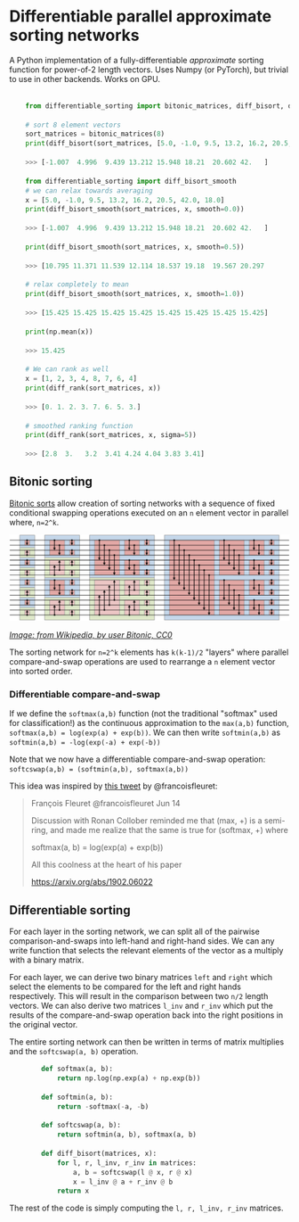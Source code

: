 # Differentiable parallel approximate sorting networks
A Python implementation of a fully-differentiable *approximate* sorting function for power-of-2 length vectors. Uses Numpy (or PyTorch), but trivial to use in other backends. Works on GPU. 
```python

    from differentiable_sorting import bitonic_matrices, diff_bisort, diff_rank

    # sort 8 element vectors
    sort_matrices = bitonic_matrices(8)
    print(diff_bisort(sort_matrices, [5.0, -1.0, 9.5, 13.2, 16.2, 20.5, 42.0, 18.0]))

    >>> [-1.007  4.996  9.439 13.212 15.948 18.21  20.602 42.   ]

    from differentiable_sorting import diff_bisort_smooth
    # we can relax towards averaging
    x = [5.0, -1.0, 9.5, 13.2, 16.2, 20.5, 42.0, 18.0]
    print(diff_bisort_smooth(sort_matrices, x, smooth=0.0))

    >>> [-1.007  4.996  9.439 13.212 15.948 18.21  20.602 42.   ]

    print(diff_bisort_smooth(sort_matrices, x, smooth=0.5))

    >>> [10.795 11.371 11.539 12.114 18.537 19.18  19.567 20.297
    
    # relax completely to mean
    print(diff_bisort_smooth(sort_matrices, x, smooth=1.0))

    >>> [15.425 15.425 15.425 15.425 15.425 15.425 15.425 15.425]

    print(np.mean(x))

    >>> 15.425

    # We can rank as well
    x = [1, 2, 3, 4, 8, 7, 6, 4]
    print(diff_rank(sort_matrices, x))

    >>> [0. 1. 2. 3. 7. 6. 5. 3.]

    # smoothed ranking function
    print(diff_rank(sort_matrices, x, sigma=5))

    >>> [2.8  3.   3.2  3.41 4.24 4.04 3.83 3.41]

```

## Bitonic sorting

[Bitonic sorts](https://en.wikipedia.org/wiki/Bitonic_sorter) allow creation of sorting networks with a sequence of fixed conditional swapping operations executed on an `n` element vector in parallel where, `n=2^k`.

<img src="BitonicSort1.svg.png">

*[Image: from Wikipedia, by user Bitonic, CC0](https://en.wikipedia.org/wiki/Bitonic_sorter#/media/File:BitonicSort1.svg)*

The sorting network for `n=2^k` elements has `k(k-1)/2` "layers" where parallel compare-and-swap operations are used to rearrange a `n` element vector into sorted order.



### Differentiable compare-and-swap

If we define the `softmax(a,b)` function (not the traditional "softmax" used for classification!) as the continuous approximation to the `max(a,b)` function, `softmax(a,b) = log(exp(a) + exp(b))`. We can then write `softmin(a,b)` as `softmin(a,b) = -log(exp(-a) + exp(-b))`

Note that we now have a differentiable compare-and-swap operation: `softcswap(a,b) = (softmin(a,b), softmax(a,b))`

This idea was inspired by [this tweet](https://twitter.com/francoisfleuret/status/1139580698694733825) by @francoisfleuret:
> François Fleuret @francoisfleuret Jun 14
>
>Discussion with Ronan Collober reminded me that (max, +) is a semi-ring, and made me realize that the same is true for (softmax, +) where
>
>softmax(a, b) = log(exp(a) + exp(b))
>
>All this coolness at the heart of his paper 
>
>https://arxiv.org/abs/1902.06022 

## Differentiable sorting

For each layer in the sorting network, we can split all of the pairwise comparison-and-swaps into left-hand and right-hand sides. We can any write function that selects the relevant elements of the vector as a multiply with a binary matrix.

For each layer, we can derive two binary matrices `left` and `right` which select the elements to be compared for the left and right hands respectively. This will result in the comparison between two `n/2` length vectors. We can also derive two matrices `l_inv` and `r_inv` which put the results of the compare-and-swap operation back into the right positions in the original vector.

The entire sorting network can then be written in terms of matrix multiplies and the `softcswap(a, b)` operation.

```python
        def softmax(a, b):
            return np.log(np.exp(a) + np.exp(b))

        def softmin(a, b):
            return -softmax(-a, -b)

        def softcswap(a, b):
            return softmin(a, b), softmax(a, b)

        def diff_bisort(matrices, x):   
            for l, r, l_inv, r_inv in matrices:
                a, b = softcswap(l @ x, r @ x)
                x = l_inv @ a + r_inv @ b
            return x
```

The rest of the code is simply computing the `l, r, l_inv, r_inv` matrices.
